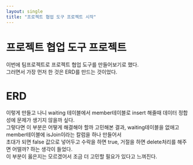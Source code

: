 ```yaml
---
layout: single
title: "프로젝트 협업 도구 프로젝트 시작"
---
```


# 프로젝트 협업 도구 프로젝트

이번에 팀프로젝트로 프로젝트 협업 도구를 만들어보기로 했다.  
그러면서 가장 먼저 한 것은 ERD를 만드는 것이었다.  

# ERD

이렇게 만들고 나니 waiting 테이블에서 member테이블로 insert 해줄때 데이터 정합성에 문제가 생기지 않을까 싶다.  
그렇다면 이 부분은 어떻게 해결해야 할까 고민해본 결과, waiting테이블을 없애고 member테이블에 isJoin이라는 칼럼을 하나 만들어서  
초대가 되면 false 값으로 넣어두고 수락을 하면 true, 거절을 하면 delete처리를 해주면 어떨까? 하는 생각이 들었다.  
이 부분이 옳은지는 모르겠어서 조금 더 고민할 필요가 있다고 느껴진다.
